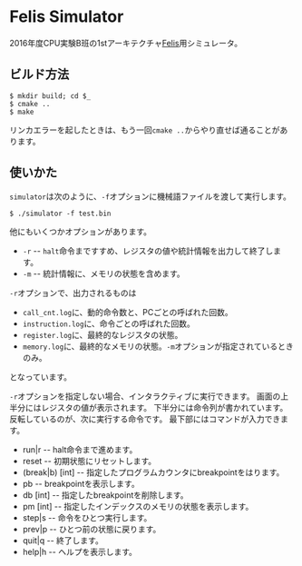 Felis Simulator
===============

2016年度CPU実験B班の1stアーキテクチャ[Felis](https://github.com/wafrelka/felis)用シミュレータ。

## ビルド方法
```shell
$ mkdir build; cd $_
$ cmake ..
$ make
```

リンカエラーを起したときは、もう一回`cmake ..`からやり直せば通ることがあります。

## 使いかた
`simulator`は次のように、`-f`オプションに機械語ファイルを渡して実行します。

```shell
$ ./simulator -f test.bin
```

他にもいくつかオプションがあります。

* `-r` -- `halt`命令まですすめ、レジスタの値や統計情報を出力して終了します。
* `-m` -- 統計情報に、メモリの状態を含めます。

`-r`オプションで、出力されるものは

* `call_cnt.log`に、動的命令数と、PCごとの呼ばれた回数。
* `instruction.log`に、命令ごとの呼ばれた回数。
* `register.log`に、最終的なレジスタの状態。
* `memory.log`に、最終的なメモリの状態。`-m`オプションが指定されているときのみ。

となっています。

`-r`オプションを指定しない場合、インタラクティブに実行できます。
画面の上半分にはレジスタの値が表示されます。
下半分には命令列が書かれています。反転しているのが、次に実行する命令です。
最下部にはコマンドが入力できます。

* run|r -- halt命令まで進めます。
* reset -- 初期状態にリセットします。
* (break|b) [int] -- 指定したプログラムカウンタにbreakpointをはります。
* pb -- breakpointを表示します。
* db [int] -- 指定したbreakpointを削除します。
* pm [int] -- 指定したインデックスのメモリの状態を表示します。
* step|s -- 命令をひとつ実行します。
* prev|p -- ひとつ前の状態に戻ります。
* quit|q -- 終了します。
* help|h -- ヘルプを表示します。
